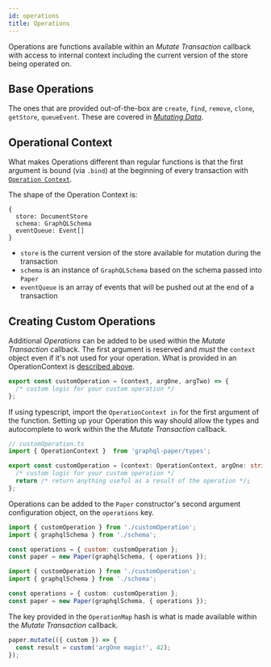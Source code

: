 ```yaml
---
id: operations
title: Operations
---
```


Operations are functions available within an *Mutate Transaction* callback with access to internal context including the current version of the store being operated on.

## Base Operations

The ones that are provided out-of-the-box are `create`, `find`, `remove`, `clone`, `getStore`, `queueEvent`. These are covered in [*Mutating Data*](/docs/paper/mutating-data#transaction-operations).

## Operational Context

What makes Operations different than regular functions is that the first argument is bound (via `.bind`) at the beginning of every transaction with [`Operation Context`](pathname:///api/paper/modules/types.html#OperationContext).

The shape of the Operation Context is:
```
{
  store: DocumentStore
  schema: GraphQLSchema
  eventQueue: Event[]
}
```

* `store` is the current version of the store available for mutation during the transaction
* `schema` is an instance of `GraphQLSchema` based on the schema passed into `Paper`
* `eventQueue` is an array of events that will be pushed out at the end of a transaction

## Creating Custom Operations

Additional *Operations* can be added to be used within the *Mutate Transaction* callback.
The first argument is reserved and *must* the `context` object even if it's not used for your operation.
What is provided in an OperationContext is [described above](#operational-context).

```js
export const customOperation = (context, argOne, argTwo) => {
  /* custom logic for your custom operation */
};
```

If using typescript, import the `OperationContext in` for the first argument of the function. Setting up your Operation this way should allow the types and autocomplete to work within the the *Mutate Transaction* callback.

```typescript
// customOperation.ts
import { OperationContext }  from 'graphql-paper/types';

export const customOperation = (context: OperationContext, argOne: string, argTwo: number) => {
  /* custom logic for your custom operation */
  return /* return anything useful as a result of the operation */;
};
```

Operations can be added to the `Paper` constructor's second argument configuration object, on the `operations` key.

```js
import { customOperation } from './customOperation';
import { graphqlSchema } from './schema';

const operations = { custom: customOperation };
const paper = new Paper(graphqlSchema, { operations });
```

```typescript
import { customOperation } from './customOperation';
import { graphqlSchema } from './schema';

const operations = { custom: customOperation };
const paper = new Paper(graphqlSchema, { operations });
```

The key provided in the `OperationMap` hash is what is made available within the *Mutate Transaction* callback.

```js
paper.mutate(({ custom }) => {
  const result = custom('argOne magic!', 42);
});
```
